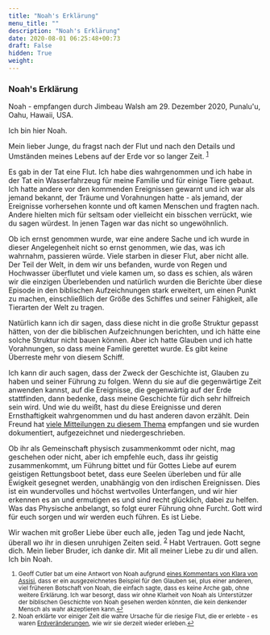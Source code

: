 ```yaml
---
title: "Noah's Erklärung"
menu_title: ""
description: "Noah's Erklärung"
date: 2020-08-01 06:25:48+00:73
draft: False
hidden: True
weight:
---
```

### Noah's Erklärung

Noah - empfangen durch Jimbeau Walsh am 29. Dezember 2020, Punalu'u, Oahu, Hawaii, USA.

Ich bin hier Noah.

Mein lieber Junge, du fragst nach der Flut und nach den Details und Umständen meines Lebens auf der Erde vor so langer Zeit. <sup id="a1">[1](#f1)</sup>

Es gab in der Tat eine Flut. Ich habe dies wahrgenommen und ich habe in der Tat ein Wasserfahrzeug für meine Familie und für einige Tiere gebaut. Ich hatte andere vor den kommenden Ereignissen gewarnt und ich war als jemand bekannt, der Träume und Vorahnungen hatte - als jemand, der Ereignisse vorhersehen konnte und oft kamen Menschen und fragten nach. Andere hielten mich für seltsam oder vielleicht ein bisschen verrückt, wie du sagen würdest. In jenen Tagen war das nicht so ungewöhnlich.

Ob ich ernst genommen wurde, war eine andere Sache und ich wurde in dieser Angelegenheit nicht so ernst genommen, wie das, was ich wahrnahm, passieren würde. Viele starben in dieser Flut, aber nicht alle. Der Teil der Welt, in dem wir uns befanden, wurde von Regen und Hochwasser überflutet und viele kamen um, so dass es schien, als wären wir die einzigen Überlebenden und natürlich wurden die Berichte über diese Episode in den biblischen Aufzeichnungen stark erweitert, um einen Punkt zu machen, einschließlich der Größe des Schiffes und seiner Fähigkeit, alle Tierarten der Welt zu tragen.

Natürlich kann ich dir sagen, dass diese nicht in die große Struktur gepasst hätten, von der die biblischen Aufzeichnungen berichten, und ich hätte eine solche Struktur nicht bauen können. Aber ich hatte Glauben und ich hatte Vorahnungen, so dass meine Familie gerettet wurde. Es gibt keine Überreste mehr von diesem Schiff.

Ich kann dir auch sagen, dass der Zweck der Geschichte ist, Glauben zu haben und seiner Führung zu folgen. Wenn du sie auf die gegenwärtige Zeit anwenden kannst, auf die Ereignisse, die gegenwärtig auf der Erde stattfinden, dann bedenke, dass meine Geschichte für dich sehr hilfreich sein wird. Und wie du weißt, hast du diese Ereignisse und deren Ernsthaftigkeit wahrgenommen und du hast anderen davon erzählt. Dein Freund hat [viele Mitteilungen zu diesem Thema](/al-fike-botschaften/erdveraenderungen-af/) empfangen und sie wurden dokumentiert, aufgezeichnet und niedergeschrieben.

Ob ihr als Gemeinschaft physisch zusammenkommt oder nicht, mag geschehen oder nicht, aber ich empfehle euch, dass ihr geistig zusammenkommt, um Führung bittet und für Gottes Liebe auf eurem geistigen Rettungsboot betet, dass eure Seelen überleben und für alle Ewigkeit gesegnet werden, unabhängig von den irdischen Ereignissen. Dies ist ein wundervolles und höchst wertvolles Unterfangen, und wir hier erkennen es an und ermutigen es und sind recht glücklich, dabei zu helfen. Was das Physische anbelangt, so folgt eurer Führung ohne Furcht. Gott wird für euch sorgen und wir werden euch führen. Es ist Liebe.

Wir wachen mit großer Liebe über euch alle, jeden Tag und jede Nacht, überall wo ihr in diesen unruhigen Zeiten seid. <sup id="a2">[2](#f2)</sup> Habt Vertrauen. Gott segne dich. Mein lieber Bruder, ich danke dir. Mit all meiner Liebe zu dir und allen. Ich bin Noah.
<small>

1. <large id="f1"> Geoff Cutler bat um eine Antwort von Noah aufgrund [eines Kommentars von Klara von Assisi](/aktuelle-botschaften/aktuelle-botschaften-in-reihenfolge-des-datums/aktuelle-botschaften-2020/vertrauen-und-glaube-jw-klara-von-assisi-8-juli-2020/), dass er ein ausgezeichnetes Beispiel für den Glauben sei, plus einer anderen, viel früheren Botschaft von Noah, die einfach sagte, dass es keine Arche gab, ohne weitere Erklärung. Ich war besorgt, dass wir ohne Klarheit von Noah als Unterstützer der biblischen Geschichte von Noah gesehen werden könnten, die kein denkender Mensch als wahr akzeptieren kann.[↩](#a1)
2. <large id="f2"> Noah erklärte vor einiger Zeit die wahre Ursache für die riesige Flut, die er erlebte - es waren [Erdveränderungen](/aktuelle-botschaften/aktuelle-botschaften-in-reihenfolge-des-datums/aktuelle-botschaften-2017/stoppt-die-dunkelheit-af-noah-17-november-2017/), wie wir sie derzeit wieder erleben.[↩](#a2)
